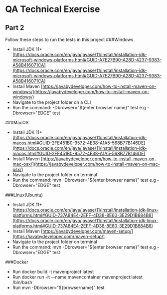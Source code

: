 # QA Technical Exercise
## Part 2
Follow these steps to run the tests in this project
###Windows
* Install JDK 11+ [https://docs.oracle.com/en/java/javase/11/install/installation-jdk-microsoft-windows-platforms.html#GUID-A7E27B90-A28D-4237-9383-A58B416071CA](https://docs.oracle.com/en/java/javase/11/install/installation-jdk-microsoft-windows-platforms.html#GUID-A7E27B90-A28D-4237-9383-A58B416071CA)
* Install Maven [https://javabydeveloper.com/how-to-install-maven-on-windows/](https://javabydeveloper.com/how-to-install-maven-on-windows/)
* Navigate to the project folder on a CLI
* Run the command: -Dbrowser="${enter browser name}" test e.g -Dbrowser="EDGE" test

###MacOS
* Install JDK 11+ [https://docs.oracle.com/en/java/javase/11/install/installation-jdk-macos.html#GUID-2FE451B0-9572-4E38-A1A5-568B77B146DE](https://docs.oracle.com/en/java/javase/11/install/installation-jdk-macos.html#GUID-2FE451B0-9572-4E38-A1A5-568B77B146DE)
* Install Maven [https://javabydeveloper.com/how-to-install-maven-on-mac-osx/](https://javabydeveloper.com/how-to-install-maven-on-mac-osx/)
* Navigate to the project folder on terminal
* Run the command: mvn -Dbrowser="${enter browser name}" test e.g -Dbrowser="EDGE" test

###Linux(Ubuntu)
* Install JDK 11+ [https://docs.oracle.com/en/java/javase/11/install/installation-jdk-linux-platforms.html#GUID-737A84E4-2EFF-4D38-8E60-3E29D1B884B8](https://docs.oracle.com/en/java/javase/11/install/installation-jdk-linux-platforms.html#GUID-737A84E4-2EFF-4D38-8E60-3E29D1B884B8)
* Install Maven [https://javabydeveloper.com/maven-setup/](https://javabydeveloper.com/maven-setup/)
* Navigate to the project folder on terminal
* Run the command: mvn -Dbrowser="${enter browser name}" test e.g -Dbrowser="EDGE" test

###Docker
* Run docker build -t mavenproject:latest
* Run docker run -it --name mavencontainer mavenproject:latest /bin/bash
* Run mvn -Dbrowser="${browsername}" test
